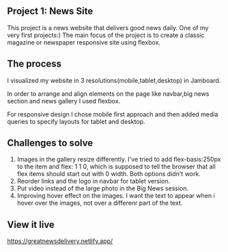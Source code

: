 ## Project 1: News Site

This project is a news website that delivers good news daily. One of my very first projects:)
The main focus of the project is to create a classic magazine or newspaper responsive site using flexbox.

## The process

I visualized my website in 3 resolutions(mobile,tablet,desktop) in Jamboard.

In order to arrange and align elements on the page like navbar,big news section and news gallery I used flexbox.

For responsive design I chose mobile first approach and then added media queries to specify layouts for tablet and desktop.


## Challenges to solve

1. Images in the gallery resize differently. I've tried to add flex-basis:250px to the item and flex: 1 1 0, which
   is supposed to tell the browser that all flex items should start out with 0 width. Both options didn't work.
2. Reorder links and the logo in navbar for tablet version.
3. Put video instead of the large photo in the Big News session.
4. Improving hover effect on the images. I want the text to appear when i hover over the images, not over a differenr part of the text.

## View it live
https://greatnewsdelivery.netlify.app/
